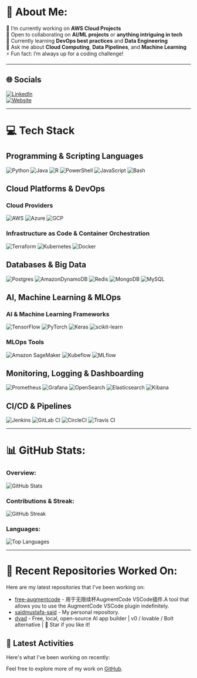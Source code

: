 # 💫 About Me:
  
🔭 I’m currently working on **AWS Cloud Projects**  
🤝 Open to collaborating on **AI/ML projects** or **anything intriguing in tech**  
🌱 Currently learning **DevOps best practices** and **Data Engineering**  
💬 Ask me about **Cloud Computing**, **Data Pipelines**, and **Machine Learning**  
⚡ Fun fact: I’m always up for a coding challenge!

---

## 🌐 Socials

[![LinkedIn](https://img.shields.io/badge/LinkedIn-%230077B5.svg?style=for-the-badge&logo=linkedin&logoColor=white)](https://linkedin.com/in/said-mustafa-said)  
[![Website](https://img.shields.io/badge/Website-saidmustafasaid.com-4c8bf5?style=for-the-badge&logo=internet-explorer&logoColor=white)](https://saidmustafasaid.com)

---

# 💻 Tech Stack

## Programming & Scripting Languages
![Python](https://img.shields.io/badge/python-3670A0?style=for-the-badge&logo=python&logoColor=ffdd54)
![Java](https://img.shields.io/badge/java-%23ED8B00.svg?style=for-the-badge&logo=openjdk&logoColor=white)
![R](https://img.shields.io/badge/r-%23276DC3.svg?style=for-the-badge&logo=r&logoColor=white)
![PowerShell](https://img.shields.io/badge/PowerShell-%235391FE.svg?style=for-the-badge&logo=powershell&logoColor=white)
![JavaScript](https://img.shields.io/badge/JavaScript-F7DF1E?style=for-the-badge&logo=javascript&logoColor=black)
![Bash](https://img.shields.io/badge/Bash-4EAA25?style=for-the-badge&logo=gnu-bash&logoColor=white)

## Cloud Platforms & DevOps

### Cloud Providers
![AWS](https://img.shields.io/badge/AWS-%23FF9900.svg?style=for-the-badge&logo=amazon-aws&logoColor=white)
![Azure](https://img.shields.io/badge/Azure-0078D4?style=for-the-badge&logo=microsoft-azure&logoColor=white)
![GCP](https://img.shields.io/badge/GCP-4285F4?style=for-the-badge&logo=google-cloud&logoColor=white)

### Infrastructure as Code & Container Orchestration
![Terraform](https://img.shields.io/badge/terraform-%235835CC.svg?style=for-the-badge&logo=terraform&logoColor=white)
![Kubernetes](https://img.shields.io/badge/kubernetes-%23326ce5.svg?style=for-the-badge&logo=kubernetes&logoColor=white)
![Docker](https://img.shields.io/badge/docker-%230db7ed.svg?style=for-the-badge&logo=docker&logoColor=white)

## Databases & Big Data
![Postgres](https://img.shields.io/badge/postgres-%23316192.svg?style=for-the-badge&logo=postgresql&logoColor=white)
![AmazonDynamoDB](https://img.shields.io/badge/Amazon%20DynamoDB-4053D6?style=for-the-badge&logo=Amazon%20DynamoDB&logoColor=white)
![Redis](https://img.shields.io/badge/redis-%23DD0031.svg?style=for-the-badge&logo=redis&logoColor=white)
![MongoDB](https://img.shields.io/badge/MongoDB-47A248?style=for-the-badge&logo=mongodb&logoColor=white)
![MySQL](https://img.shields.io/badge/MySQL-4479A1?style=for-the-badge&logo=mysql&logoColor=white)

## AI, Machine Learning & MLOps

### AI & Machine Learning Frameworks
![TensorFlow](https://img.shields.io/badge/TensorFlow-%23FF6F00.svg?style=for-the-badge&logo=TensorFlow&logoColor=white)
![PyTorch](https://img.shields.io/badge/PyTorch-%23EE4C2C.svg?style=for-the-badge&logo=PyTorch&logoColor=white)
![Keras](https://img.shields.io/badge/Keras-%23D00000.svg?style=for-the-badge&logo=Keras&logoColor=white)
![scikit-learn](https://img.shields.io/badge/scikit--learn-%23F7931E.svg?style=for-the-badge&logo=scikit-learn&logoColor=white)

### MLOps Tools
![Amazon SageMaker](https://img.shields.io/badge/Amazon%20SageMaker-FF9900?style=for-the-badge&logo=amazon&logoColor=white)
![Kubeflow](https://img.shields.io/badge/Kubeflow-326CE5?style=for-the-badge&logo=kubeflow&logoColor=white)
![MLflow](https://img.shields.io/badge/MLflow-4285F4?style=for-the-badge&logo=mlflow&logoColor=white)

## Monitoring, Logging & Dashboarding
![Prometheus](https://img.shields.io/badge/Prometheus-E6522C?style=for-the-badge&logo=prometheus&logoColor=white)
![Grafana](https://img.shields.io/badge/Grafana-F46800?style=for-the-badge&logo=grafana&logoColor=white)
![OpenSearch](https://img.shields.io/badge/OpenSearch-FF9900?style=for-the-badge&logo=opensearch&logoColor=white)
![Elasticsearch](https://img.shields.io/badge/Elasticsearch-005571?style=for-the-badge&logo=elasticsearch&logoColor=white)
![Kibana](https://img.shields.io/badge/Kibana-005571?style=for-the-badge&logo=kibana&logoColor=white)

## CI/CD & Pipelines
![Jenkins](https://img.shields.io/badge/Jenkins-D24939?style=for-the-badge&logo=jenkins&logoColor=white)
![GitLab CI](https://img.shields.io/badge/GitLab_CI-FCA121?style=for-the-badge&logo=gitlab&logoColor=white)
![CircleCI](https://img.shields.io/badge/CircleCI-343434?style=for-the-badge&logo=circleci&logoColor=white)
![Travis CI](https://img.shields.io/badge/Travis_CI-3EAAAF?style=for-the-badge&logo=travis&logoColor=white)


---

# 📊 GitHub Stats:

### Overview:
![GitHub Stats](https://github-readme-stats.vercel.app/api?username=saidmustafa-said&theme=dark&hide_border=false&include_all_commits=true&count_private=true&show_icons=true)

### Contributions & Streak:
![GitHub Streak](https://github-readme-streak-stats.herokuapp.com/?user=saidmustafa-said&theme=dark&hide_border=false)

### Languages:
![Top Languages](https://github-readme-stats.vercel.app/api/top-langs/?username=saidmustafa-said&theme=dark&hide_border=false&include_all_commits=true&count_private=true&layout=compact)

---

# 📂 Recent Repositories Worked On:
Here are my latest repositories that I've been working on:

<!-- RECENT_REPOS_START -->
- [free-augmentcode](https://github.com/saidmustafa-said/free-augmentcode) - 用于无限续杯AugmentCode VSCode插件.A tool that allows you to use the AugmentCode  VSCode plugin indefinitely.
- [saidmustafa-said](https://github.com/saidmustafa-said/saidmustafa-said) - My personal repository.
- [dyad](https://github.com/saidmustafa-said/dyad) - Free, local, open-source AI app builder | v0 / lovable / Bolt alternative | 🌟 Star if you like it!
<!-- RECENT_REPOS_END -->

## 📝 Latest Activities
Here's what I've been working on recently:

<!-- RECENT_ACTIVITY_START -->

<!-- RECENT_ACTIVITY_END -->

Feel free to explore more of my work on [GitHub](https://github.com/saidmustafa-said).
